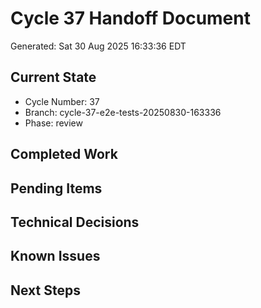 # Cycle 37 Handoff Document

Generated: Sat 30 Aug 2025 16:33:36 EDT

## Current State
- Cycle Number: 37
- Branch: cycle-37-e2e-tests-20250830-163336
- Phase: review

## Completed Work
<!-- Updated by each agent as they complete their phase -->

## Pending Items
<!-- Items that need attention in the next phase or cycle -->

## Technical Decisions
<!-- Important technical decisions made during this cycle -->

## Known Issues
<!-- Issues discovered but not yet resolved -->

## Next Steps
<!-- Clear action items for the next agent/cycle -->

